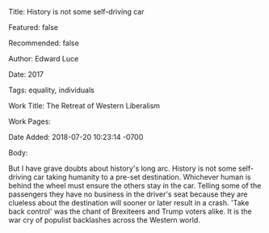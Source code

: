 Title: History is not some self-driving car

Featured: false

Recommended: false

Author: Edward Luce

Date: 2017

Tags: equality, individuals

Work Title: The Retreat of Western Liberalism

Work Pages:  

Date Added: 2018-07-20 10:23:14 -0700

Body:

But I have grave doubts about history's long arc. History is not some self-driving car taking humanity to a pre-set destination. Whichever human is behind the wheel must ensure the others stay in the car. Telling some of the passengers they have no business in the driver's seat because they are clueless about the destination will sooner or later result in a crash. 'Take back control' was the chant of Brexiteers and Trump voters alike. It is the war cry of populist backlashes across the Western world. 


